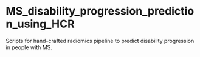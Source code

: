 # MS_disability_progression_prediction_using_HCR
Scripts for hand-crafted radiomics pipeline to predict disability progression in people with MS.
